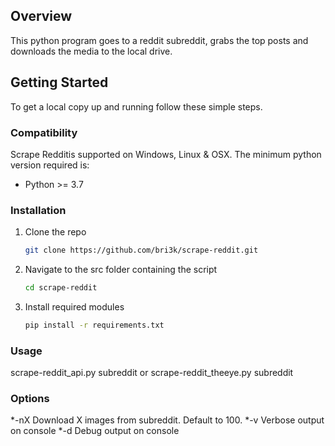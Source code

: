 
## Overview

This python program goes to a reddit subreddit, grabs the top posts and downloads the media to the local drive.

## Getting Started

To get a local copy up and running follow these simple steps.

### Compatibility

Scrape Redditis supported on Windows, Linux & OSX. The minimum python version required is: 
* Python >= 3.7

### Installation

1. Clone the repo
   ```sh
   git clone https://github.com/bri3k/scrape-reddit.git
   ```
2. Navigate to the src folder containing the script
    ```sh
    cd scrape-reddit
    ```
3. Install required modules
   ```sh
   pip install -r requirements.txt 
   ```

### Usage

scrape-reddit_api.py subreddit
or
scrape-reddit_theeye.py subreddit

### Options
 *-nX  Download X images from subreddit. Default to 100.
 *-v   Verbose output on console
 *-d   Debug output on console

